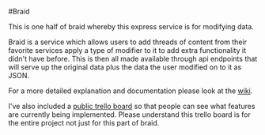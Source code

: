 #Braid

This is one half of braid whereby this express service is for modifying data.

Braid is a service which allows users to add threads of content from their favorite services apply a type of modifier to it to add extra functionality it didn't have before. This is then all made available through api endpoints that will serve up the original data plus the data the user modified on to it as JSON.

For a more detailed explanation and documentation please look at the [wiki](http://github.com/birdyboy18/braid-management/wiki).

I've also included a [public trello board](https://trello.com/b/fJbSQhHB/braid) so that people can see what features are currently being implemented. Please understand this trello board is for the entire project not just for this part of braid.
